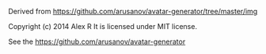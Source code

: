 Derived from https://github.com/arusanov/avatar-generator/tree/master/img

Copyright (c) 2014 Alex R
It is licensed under MIT license.

See the https://github.com/arusanov/avatar-generator
